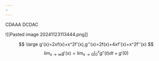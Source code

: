 ```yaml
---
~
---
```


CDAAA
DCDAC

![[Pasted image 20241123113444.png]]

$$
\large g'(x)=2xf(x)+x^2f'(x),g''(x)=2f(x)+4xf'(x)+x^2f''(x)
$$
$$
\lim_{ x \to \infty }g'(x) =  \lim_{ x \to 0 } \int^{x}_{0}g''(t)dt +g'(0) 
$$